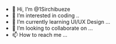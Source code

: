- 👋 Hi, I’m @1Sirchibueze
- 👀 I’m interested in coding ..
- 🌱 I’m currently learning UI/UX Design ...
- 💞️ I’m looking to collaborate on ...
- 📫 How to reach me ...

<!---
1Sirchibueze/1Sirchibueze is a ✨ special ✨ repository because its `README.md` (this file) appears on your GitHub profile.
You can click the Preview link to take a look at your changes.
--->
